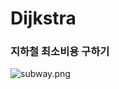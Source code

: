 
Dijkstra
===

### 지하철 최소비용 구하기

![subway.png](https://user-images.githubusercontent.com/41463678/143672634-5adcf152-f894-4201-9cdf-96a071aa01bd.png)

